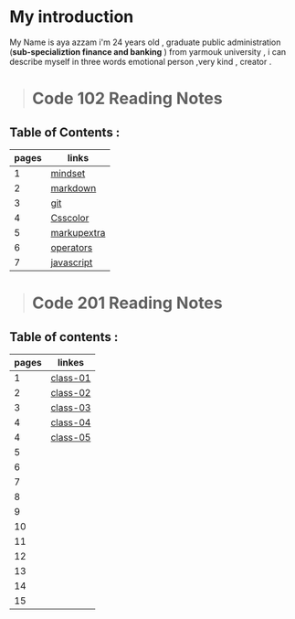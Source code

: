 # My introduction
 My Name is aya azzam i'm 24 years old , graduate public administration (**sub-specializtion finance and banking** ) from yarmouk university , i can describe myself in three words emotional person ,very kind , creator .


> # Code 102 Reading Notes
## Table of Contents :

| pages   | links                                                                                  |
| ------- | ----------------------------------------------------                                   |
| 1       |[mindset](https://ayaazzam24.github.io/reading-notes/mindset1)                          |
| 2       |[markdown](https://ayaazzam24.github.io/reading-notes/read02a)                          |
| 3       |[git](https://ayaazzam24.github.io/reading-notes/read02b)                               |
| 4       |[Csscolor](https://ayaazzam24.github.io/reading-notes/Css%20color)                      |
| 5       |[markupextra](https://ayaazzam24.github.io/reading-notes/markupextra)                   |
| 6       |[operators](https://ayaazzam24.github.io/reading-notes/operators%20and%20logical)       |
| 7       |[javascript](https://ayaazzam24.github.io/reading-notes/programming%20with%20javascript)|

> # Code 201 Reading Notes
## Table of contents :

|pages        | linkes                                                          |
| ----------- |---------------------------------------------                    |  
|  1          | [class-01](https://ayaazzam24.github.io/reading-notes/class-01) | 
|  2          | [class-02](https://ayaazzam24.github.io/reading-notes/class-02) |        
|  3          | [class-03](https://ayaazzam24.github.io/reading-notes/class-03) |   
|  4          | [class-04](https://ayaazzam24.github.io/reading-notes/class-04) |    
|  4          | [class-05](https://ayaazzam24.github.io/reading-notes/class-05) |
|  5          |                                                                 |
|  6          |                                                                 | 
|  7          |                                                                 |
|  8          |                                                                 | 
|  9          |                                                                 |
|  10         |                                                                 |
|  11         |                                                                 |
|  12         |                                                                 |
|  13         |                                                                 |
|  14         |                                                                 |
|  15         |                                                                 |
